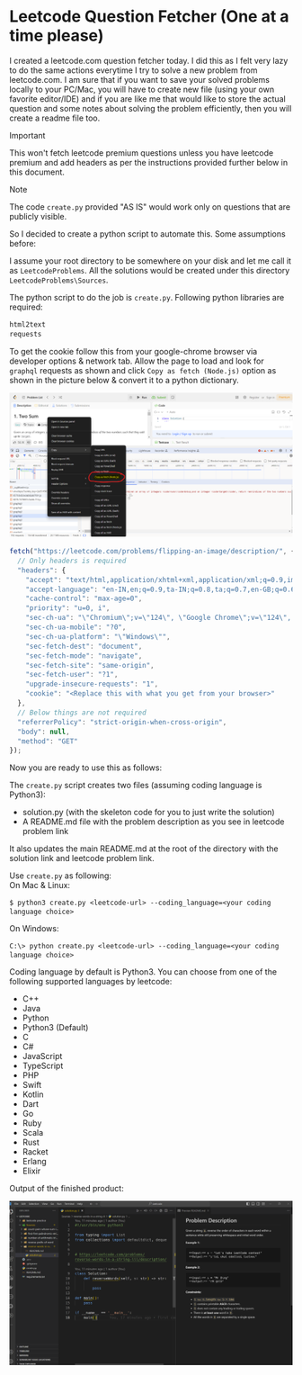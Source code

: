 # Leetcode Question Fetcher (One at a time please)
I created a leetcode.com question fetcher today. I did this as I felt very lazy to do the same actions everytime I try to solve a new problem from leetcode.com.
I am sure that if you want to save your solved problems locally to your PC/Mac, you will have to create new file (using your own favorite editor/IDE) and
if you are like me that would like to store the actual question and some notes about solving the problem efficiently, then you will create a readme file too.

> [!IMPORTANT]  
> This won't fetch leetcode premium questions unless you have leetcode premium and add headers as per the instructions provided further below in this document.


> [!NOTE]  
> The code `create.py` provided "AS IS" would work only on questions that are publicly visible.

So I decided to create a python script to automate this. Some assumptions before:

I assume your root directory to be somewhere on your disk and let me call it as `LeetcodeProblems`. All the solutions would be created under this directory `LeetcodeProblems\Sources`.

The python script to do the job is `create.py`. Following python libraries are required:
```requirements.txt
html2text
requests
```

To get the cookie follow this from your google-chrome browser via developer options & network tab. Allow the page to load and look for `graphql` requests as shown and click `Copy as fetch (Node.js)` option as shown in the picture below & convert it to a python dictionary.

![grab the headers from leetcode.com](./images/leetcode.png)

```JavaScript
fetch("https://leetcode.com/problems/flipping-an-image/description/", {
  // Only headers is required
  "headers": {
    "accept": "text/html,application/xhtml+xml,application/xml;q=0.9,image/avif,image/webp,image/apng,*/*;q=0.8,application/signed-exchange;v=b3;q=0.7",
    "accept-language": "en-IN,en;q=0.9,ta-IN;q=0.8,ta;q=0.7,en-GB;q=0.6,en-US;q=0.5",
    "cache-control": "max-age=0",
    "priority": "u=0, i",
    "sec-ch-ua": "\"Chromium\";v=\"124\", \"Google Chrome\";v=\"124\", \"Not-A.Brand\";v=\"99\"",
    "sec-ch-ua-mobile": "?0",
    "sec-ch-ua-platform": "\"Windows\"",
    "sec-fetch-dest": "document",
    "sec-fetch-mode": "navigate",
    "sec-fetch-site": "same-origin",
    "sec-fetch-user": "?1",
    "upgrade-insecure-requests": "1",
    "cookie": "<Replace this with what you get from your browser>"
  },
  // Below things are not required
  "referrerPolicy": "strict-origin-when-cross-origin",
  "body": null,
  "method": "GET"
});
```

Now you are ready to use this as follows:

The `create.py` script creates two files (assuming coding language is Python3):

* solution.py (with the skeleton code for you to just write the solution)
* A README.md file with the problem description as you see in leetcode problem link

It also updates the main README.md at the root of the directory with the solution link and leetcode problem link.

Use `create.py` as following:\
On Mac & Linux:
```
$ python3 create.py <leetcode-url> --coding_language=<your coding language choice>
```
On Windows:
```
C:\> python create.py <leetcode-url> --coding_language=<your coding language choice>
```

Coding language by default is Python3. You can choose from one of the following supported languages by leetcode:

- C++
- Java
- Python
- Python3 (Default)
- C
- C#
- JavaScript
- TypeScript
- PHP
- Swift
- Kotlin
- Dart
- Go
- Ruby
- Scala
- Rust
- Racket
- Erlang
- Elixir

Output of the finished product:

![Scraped Leetcode question](./images/leetcode_question.png)
